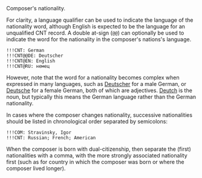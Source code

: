

<tr>
<td>
<a name="CNT"></a>
</td>
<td markdown="1">
<span class="reference-summary">
	Composer's nationality.
</span>

For clarity, a language qualifier can be used to indicate the
language of the nationality word, although English is expected to
be the language for an unqualified <span class="refname">CNT</span>
record. A double at-sign (`@@`) can optionally be used to indicate
the word for the nationality in the composer's nations's language.

```
!!!CNT: German
!!!CNT@@DE: Deutscher
!!!CNT@EN: English
!!!CNT@RU: немец
```

However, note that the word for a nationality becomes complex when
expressed in many languages, such as [Deutscher](https://en.wiktionary.org/wiki/Deutscher#German)
for a male German, or [Deutsche](https://en.wiktionary.org/wiki/Deutsche#German)
for a female German, both of which are adjectives.
[Deutch](https://en.wiktionary.org/wiki/Deutsch#German) is the noun, but typically
this means the German language rather than the German nationality.

In cases where the composer changes nationality, successive nationalities 
should be listed in chronological order separated by semicolons:

```
!!!COM: Stravinsky, Igor
!!!CNT: Russian; French; American
```

When the composer is born with dual-citizenship, then separate the 
(first) nationalities with a comma, with the more strongly associated
nationality first (such as for country in which the composer was born
or where the composer lived longer).

</td></tr>


